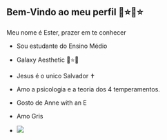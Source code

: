 ## Bem-Vindo ao meu perfil 💙⭐💙⭐

Meu nome é Ester, prazer em te conhecer
- Sou estudante do Ensino Médio
- Galaxy Aesthetic 🌙⭐🌠
- Jesus é o unico Salvador ✝️
- Amo a psicologia e a teoria dos 4 temperamentos.
- Gosto de Anne with an E
- Amo Gris

- ![]( https://media1.tenor.com/m/D6P7ayaAqY0AAAAd/the-chosen-os-escolhidos.gif)
